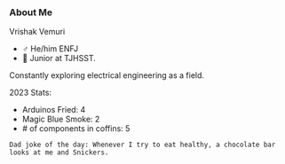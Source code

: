 ### About Me

Vrishak Vemuri 
- ♂️ He/him ENFJ
- 📓 Junior at TJHSST.

Constantly exploring electrical engineering as a field.

2023 Stats:
- Arduinos Fried: 4 
- Magic Blue Smoke: 2
- \# of components in coffins: 5



```
Dad joke of the day: Whenever I try to eat healthy, a chocolate bar looks at me and Snickers.
```
<!-- [![Vrishak's GitHub stats](https://github-readme-stats.vercel.app/api?username=vninja007)](https://github.com/anuraghazra/github-readme-stats) <br/> -->
